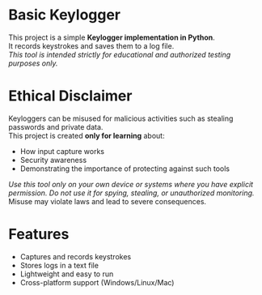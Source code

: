 # Basic Keylogger 

This project is a simple **Keylogger implementation in Python**.  
It records keystrokes and saves them to a log file.  
*This tool is intended strictly for educational and authorized testing purposes only.*

# Ethical Disclaimer
Keyloggers can be misused for malicious activities such as stealing passwords and private data.  
This project is created **only for learning** about:
- How input capture works
- Security awareness
- Demonstrating the importance of protecting against such tools  

*Use this tool only on your own device or systems where you have explicit permission.
*Do not use it for spying, stealing, or unauthorized monitoring.**  
Misuse may violate laws and lead to severe consequences.

# Features
- Captures and records keystrokes
- Stores logs in a text file
- Lightweight and easy to run
- Cross-platform support (Windows/Linux/Mac)
